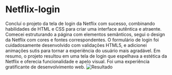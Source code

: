 # Netflix-login
Concluí o projeto da tela de login da Netflix com sucesso, combinando habilidades de HTML e CSS para criar uma interface autêntica e atraente. Comecei estruturando a página com elementos semânticos, segui o design da Netflix com cores e fontes correspondentes. O formulário de login foi cuidadosamente desenvolvido com validações HTML5, e adicionei animações sutis para tornar a experiência do usuário mais agradável. Em resumo, o projeto resultou em uma tela de login que espelhava a estética da Netflix e oferecia funcionalidade e apelo visual. Foi uma experiência gratificante de desenvolvimento web.
![Resultado](https://github.com/Raphael135/Netflix-login/assets/145051566/cdf0b360-57c4-441f-b425-035bd56641ca)
